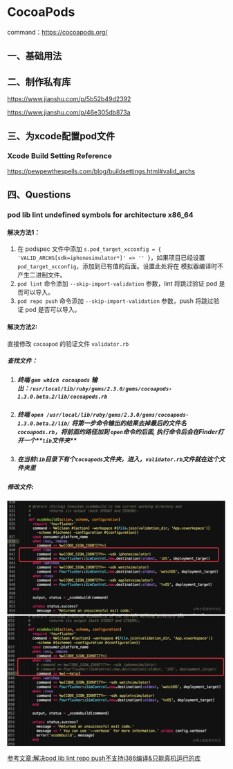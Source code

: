# CocoaPods

command：https://cocoapods.org/

## 一、基础用法



## 二、制作私有库

https://www.jianshu.com/p/5b52b49d2392

https://www.jianshu.com/p/46e305db873a



## 三、为xcode配置pod文件

### Xcode Build Setting Reference

https://pewpewthespells.com/blog/buildsettings.html#valid_archs





## 四、Questions

### pod lib lint undefined symbols for architecture x86_64

#### 解决方法1：

1. 在 podspec 文件中添加 `s.pod_target_xcconfig = { 'VALID_ARCHS[sdk=iphonesimulator*]' => '' }`，如果项目已经设置 `pod_target_xcconfig`，添加到已有值的后面。设置此处将在 模拟器编译时不产生二进制文件。
2. `pod lint` 命令添加 `--skip-import-validation` 参数，lint 将跳过验证 pod 是否可以导入。
3. `pod repo push` 命令添加 `--skip-import-validation` 参数，push 将跳过验证 pod 是否可以导入。

#### 解决方法2:

直接修改 `cocoapod` 的验证文件 `validator.rb`

##### 查找文件：

1. ##### 终端 `gem which cocoapods` 输出：`/usr/local/lib/ruby/gems/2.3.0/gems/cocoapods-1.3.0.beta.2/lib/cocoapods.rb`

2. ##### 终端 `open /usr/local/lib/ruby/gems/2.3.0/gems/cocoapods-1.3.0.beta.2/lib/` 将第一步命令输出的结果去掉最后的文件名`cocoapods.rb`，将前面的路径加到 `open`命令的后面, 执行命令后会在Finder打开一个**`lib`文件夹** 

3. #####  在当前`lib`目录下有个`cocoapods`文件夹，进入，`validator.rb`文件就在这个文件夹里

##### 修改文件:

![修改前](./validator-before.png)	![修改后](./validator-after.png)

[参考文章:解决pod lib lint repo push不支持i386编译&只能真机运行的库](https://juejin.cn/post/6844904046290026510)



